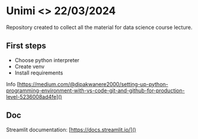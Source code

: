 # Unimi <> 22/03/2024

Repository created to collect all the material for data science course lecture.

## First steps

* Choose python interpreter
* Create venv
* Install requirements

Info [https://medium.com/@dipakwanere2000/setting-up-python-programming-environment-with-vs-code-git-and-github-for-production-level-5236008ad4fe]()

## Doc

Streamlit documentation: [https://docs.streamlit.io/]()
